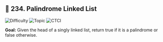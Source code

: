 ## 🧩 234. Palindrome Linked List

<p>
  <img alt="Difficulty" src="https://img.shields.io/badge/Difficulty-Easy-2ecc71">

   <img alt="Topic" src="https://img.shields.io/badge/Topic-Linked%20List%20•%20Two%20Pointers-9b59b6?style=for-the-badge">
  
  <img alt="CTCI" src="https://img.shields.io/badge/Source-CTCI%202.6%20(Palindrome)-1e90ff?style=for-the-badge">
</p>

**Goal:** Given the head of a singly linked list, return true if it is a palindrome or false otherwise.